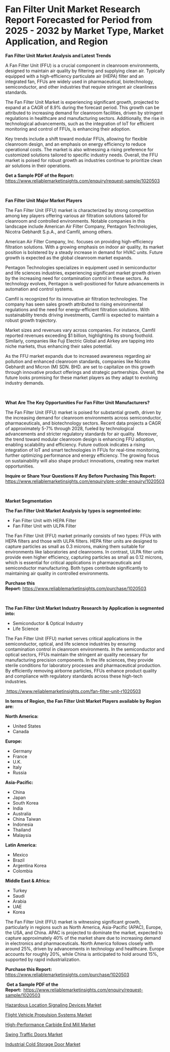 <p><h1>Fan Filter Unit Market Research Report Forecasted for Period from 2025 -  2032 by Market Type, Market Application, and Region</h1></p><p><strong>Fan Filter Unit Market Analysis and Latest Trends</strong></p>
<p><p>A Fan Filter Unit (FFU) is a crucial component in cleanroom environments, designed to maintain air quality by filtering and supplying clean air. Typically equipped with a high-efficiency particulate air (HEPA) filter and an integrated fan, FFUs are widely used in pharmaceutical, biotechnology, semiconductor, and other industries that require stringent air cleanliness standards.</p><p>The Fan Filter Unit Market is experiencing significant growth, projected to expand at a CAGR of 8.9% during the forecast period. This growth can be attributed to increasing demand for cleanroom facilities, driven by stringent regulations in healthcare and manufacturing sectors. Additionally, the rise in technological advancements, such as the integration of IoT for efficient monitoring and control of FFUs, is enhancing their adoption. </p><p>Key trends include a shift toward modular FFUs, allowing for flexible cleanroom design, and an emphasis on energy efficiency to reduce operational costs. The market is also witnessing a rising preference for customized solutions tailored to specific industry needs. Overall, the FFU market is poised for robust growth as industries continue to prioritize clean air solutions in their operations.</p></p>
<p><strong>Get a Sample PDF of the Report:&nbsp;</strong> <a href="https://www.reliablemarketinsights.com/enquiry/request-sample/1020503?utm_campaign=1938&utm_medium=2&utm_source=Github&utm_content=ia&utm_term=28022025&utm_id=fan-filter-unit">https://www.reliablemarketinsights.com/enquiry/request-sample/1020503</a></p>
<p>&nbsp;</p>
<p><strong>Fan Filter Unit Major Market Players</strong></p>
<p><p>The Fan Filter Unit (FFU) market is characterized by strong competition among key players offering various air filtration solutions tailored for cleanroom and controlled environments. Notable companies in this landscape include American Air Filter Company, Pentagon Technologies, Nicotra Gebhardt S.p.A., and Camfil, among others.</p><p>American Air Filter Company, Inc. focuses on providing high-efficiency filtration solutions. With a growing emphasis on indoor air quality, its market position is bolstered by a steady increase in demand for HVAC units. Future growth is expected as the global cleanroom market expands.</p><p>Pentagon Technologies specializes in equipment used in semiconductor and life sciences industries, experiencing significant market growth driven by the increasing need for contamination control in these sectors. As technology evolves, Pentagon is well-positioned for future advancements in automation and control systems.</p><p>Camfil is recognized for its innovative air filtration technologies. The company has seen sales growth attributed to rising environmental regulations and the need for energy-efficient filtration solutions. With sustainability trends driving investments, Camfil is expected to maintain a robust growth trajectory.</p><p>Market sizes and revenues vary across companies. For instance, Camfil reported revenues exceeding $1 billion, highlighting its strong foothold. Similarly, companies like Fuji Electric Global and Airkey are tapping into niche markets, thus enhancing their sales potential.</p><p>As the FFU market expands due to increased awareness regarding air pollution and enhanced cleanroom standards, companies like Nicotra Gebhardt and Micron (M) SDN. BHD. are set to capitalize on this growth through innovative product offerings and strategic partnerships. Overall, the future looks promising for these market players as they adapt to evolving industry demands.</p></p>
<p>&nbsp;</p>
<p><strong>What Are The Key Opportunities For Fan Filter Unit Manufacturers?</strong></p>
<p><p>The Fan Filter Unit (FFU) market is poised for substantial growth, driven by the increasing demand for cleanroom environments across semiconductor, pharmaceuticals, and biotechnology sectors. Recent data projects a CAGR of approximately 5-7% through 2028, fueled by technological advancements and stricter regulatory standards for air quality. Moreover, the trend toward modular cleanroom design is enhancing FFU adoption, enabling scalability and efficiency. Future outlook indicates a rising integration of IoT and smart technologies in FFUs for real-time monitoring, further optimizing performance and energy efficiency. The growing focus on sustainability will also shape product innovations, creating new market opportunities.</p></p>
<p><strong>Inquire or Share Your Questions If Any Before Purchasing This Report:</strong> <a href="https://www.reliablemarketinsights.com/enquiry/pre-order-enquiry/1020503?utm_campaign=1938&utm_medium=2&utm_source=Github&utm_content=ia&utm_term=28022025&utm_id=fan-filter-unit">https://www.reliablemarketinsights.com/enquiry/pre-order-enquiry/1020503</a></p>
<p>&nbsp;</p>
<p><strong>Market Segmentation</strong></p>
<p><strong>The Fan Filter Unit Market Analysis by types is segmented into:</strong></p>
<p><ul><li>Fan Filter Unit with HEPA Filter</li><li>Fan Filter Unit with ULPA Filter</li></ul></p>
<p><p>The Fan Filter Unit (FFU) market primarily consists of two types: FFUs with HEPA filters and those with ULPA filters. HEPA filter units are designed to capture particles as small as 0.3 microns, making them suitable for environments like laboratories and cleanrooms. In contrast, ULPA filter units provide even higher efficiency, capturing particles as small as 0.12 microns, which is essential for critical applications in pharmaceuticals and semiconductor manufacturing. Both types contribute significantly to maintaining air quality in controlled environments.</p></p>
<p><strong>Purchase this Report:&nbsp;</strong><a href="https://www.reliablemarketinsights.com/purchase/1020503?utm_campaign=1938&utm_medium=2&utm_source=Github&utm_content=ia&utm_term=28022025&utm_id=fan-filter-unit">https://www.reliablemarketinsights.com/purchase/1020503</a></p>
<p>&nbsp;</p>
<p><strong>The Fan Filter Unit Market Industry Research by Application is segmented into:</strong></p>
<p><ul><li>Semiconductor & Optical Industry</li><li>Life Science</li></ul></p>
<p><p>The Fan Filter Unit (FFU) market serves critical applications in the semiconductor, optical, and life science industries by ensuring contamination control in cleanroom environments. In the semiconductor and optical sectors, FFUs maintain the stringent air quality necessary for manufacturing precision components. In the life sciences, they provide sterile conditions for laboratory processes and pharmaceutical production. By efficiently removing airborne particles, FFUs enhance product quality and compliance with regulatory standards across these high-tech industries.</p></p>
<p><a href="https://www.reliablemarketinsights.com/fan-filter-unit-r1020503?utm_campaign=1938&utm_medium=2&utm_source=Github&utm_content=ia&utm_term=28022025&utm_id=fan-filter-unit">&nbsp;https://www.reliablemarketinsights.com/fan-filter-unit-r1020503</a></p>
<p><strong>In terms of Region, the Fan Filter Unit Market Players available by Region are:</strong></p>
<p>
    <p> <strong> North America: </strong>
        <ul>
            <li>United States</li>
            <li>Canada</li>
        </ul>
        </p> 
    <p> <strong> Europe: </strong>
        <ul>
            <li>Germany</li>
            <li>France</li>
            <li>U.K.</li>
            <li>Italy</li>
            <li>Russia</li>
        </ul>
        </p> 
    <p> <strong> Asia-Pacific: </strong>
        <ul>
            <li>China</li>
            <li>Japan</li>
            <li>South Korea</li>
            <li>India</li>
            <li>Australia</li>
            <li>China Taiwan</li>
            <li>Indonesia</li>
            <li>Thailand</li>
            <li>Malaysia</li>
        </ul>
        </p> 
    <p> <strong> Latin America: </strong>
        <ul>
            <li>Mexico</li>
            <li>Brazil</li>
            <li>Argentina Korea</li>
            <li>Colombia</li>
        </ul>
        </p> 
    <p> <strong> Middle East & Africa: </strong>
        <ul>
            <li>Turkey</li>
            <li>Saudi</li>
            <li>Arabia</li>
            <li>UAE</li>
            <li>Korea</li>
        </ul>
    </p>
    </p>
<p><p>The Fan Filter Unit (FFU) market is witnessing significant growth, particularly in regions such as North America, Asia-Pacific (APAC), Europe, the USA, and China. APAC is projected to dominate the market, expected to capture approximately 40% of the market share due to increasing demand in electronics and pharmaceuticals. North America follows closely with around 25%, driven by advancements in technology and healthcare. Europe accounts for roughly 20%, while China is anticipated to hold around 15%, supported by rapid industrialization.</p></p>
<p><strong>Purchase this Report: </strong><a href="https://www.reliablemarketinsights.com/purchase/1020503?utm_campaign=1938&utm_medium=2&utm_source=Github&utm_content=ia&utm_term=28022025&utm_id=fan-filter-unit">https://www.reliablemarketinsights.com/purchase/1020503</a></p>
<p>&nbsp;<strong>Get a Sample PDF of the Report:&nbsp;&nbsp;</strong><a href="https://www.reliablemarketinsights.com/enquiry/request-sample/1020503?utm_campaign=1938&utm_medium=2&utm_source=Github&utm_content=ia&utm_term=28022025&utm_id=fan-filter-unit">https://www.reliablemarketinsights.com/enquiry/request-sample/1020503</a></p>
<p><strong></strong></p>
<p><p><a href="https://github.com/ludongfomban/Market-Research-Report-List-1/blob/main/hazardous-location-signaling-devices-market.md?utm_campaign=1938&utm_medium=2&utm_source=Github&utm_content=ia&utm_term=28022025&utm_id=fan-filter-unit">Hazardous Location Signaling Devices Market</a></p><p><a href="https://github.com/giardafshaxb/Market-Research-Report-List-1/blob/main/flight-vehicle-propulsion-systems-market.md?utm_campaign=1938&utm_medium=2&utm_source=Github&utm_content=ia&utm_term=28022025&utm_id=fan-filter-unit">Flight Vehicle Propulsion Systems Market</a></p><p><a href="https://github.com/kimanyuzuga/Market-Research-Report-List-1/blob/main/high-performance-carbide-end-mill-market.md?utm_campaign=1938&utm_medium=2&utm_source=Github&utm_content=ia&utm_term=28022025&utm_id=fan-filter-unit">High-Performance Carbide End Mill Market</a></p><p><a href="https://github.com/vasqmbrica4/Market-Research-Report-List-1/blob/main/swing-traffic-doors-market.md?utm_campaign=1938&utm_medium=2&utm_source=Github&utm_content=ia&utm_term=28022025&utm_id=fan-filter-unit">Swing Traffic Doors Market</a></p><p><a href="https://github.com/petiteergat/Market-Research-Report-List-1/blob/main/industrial-cold-storage-door-market.md?utm_campaign=1938&utm_medium=2&utm_source=Github&utm_content=ia&utm_term=28022025&utm_id=fan-filter-unit">Industrial Cold Storage Door Market</a></p></p>